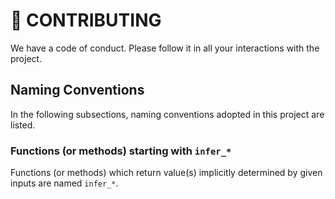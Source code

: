 # 🐛 CONTRIBUTING

We have a code of conduct. Please follow it in all your interactions with the project.

## Naming Conventions

In the following subsections, naming conventions adopted in this project are listed.

### Functions (or methods) starting with `infer_*`

Functions (or methods) which return value(s) implicitly determined by given inputs are named `infer_*`.
